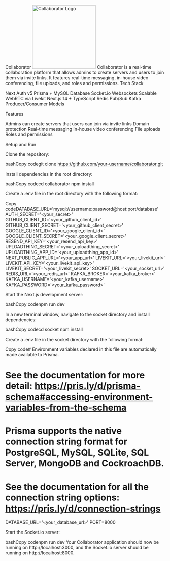 Collaborator
<img src="https://user-images.githubusercontent.com/64391274/233866998-dd7cc8f6-3629-4cd7-8b70-a7bc7f4e4a8d.png" alt="Collaborator Logo" width="200" height="200">
Collaborator is a real-time collaboration platform that allows admins to create servers and users to join them via invite links. It features real-time messaging, in-house video conferencing, file uploads, and roles and permissions.
Tech Stack

Next Auth v5
Prisma + MySQL Database
Socket.io Websockets
Scalable WebRTC via Livekit
Next.js 14 + TypeScript
Redis Pub/Sub
Kafka Producer/Consumer Models

Features

Admins can create servers that users can join via invite links
Domain protection
Real-time messaging
In-house video conferencing
File uploads
Roles and permissions

Setup and Run

Clone the repository:

bashCopy codegit clone https://github.com/your-username/collaborator.git

Install dependencies in the root directory:

bashCopy codecd collaborator
npm install

Create a .env file in the root directory with the following format:

Copy codeDATABASE_URL='mysql://username:password@host:port/database'
AUTH_SECRET='<your_secret>'
GITHUB_CLIENT_ID='<your_github_client_id>'
GITHUB_CLIENT_SECRET='<your_github_client_secret>'
GOOGLE_CLIENT_ID='<your_google_client_id>'
GOOGLE_CLIENT_SECRET='<your_google_client_secret>'
RESEND_API_KEY='<your_resend_api_key>'
UPLOADTHING_SECRET='<your_uploadthing_secret>'
UPLOADTHING_APP_ID='<your_uploadthing_app_id>'
NEXT_PUBLIC_APP_URL='<your_app_url>'
LIVEKIT_URL='<your_livekit_url>'
LIVEKIT_API_KEY='<your_livekit_api_key>'
LIVEKIT_SECRET='<your_livekit_secret>'
SOCKET_URL='<your_socket_url>'
REDIS_URL='<your_redis_url>'
KAFKA_BROKER='<your_kafka_broker>'
KAFKA_USERNAME='<your_kafka_username>'
KAFKA_PASSWORD='<your_kafka_password>'

Start the Next.js development server:

bashCopy codenpm run dev

In a new terminal window, navigate to the socket directory and install dependencies:

bashCopy codecd socket
npm install

Create a .env file in the socket directory with the following format:

Copy code# Environment variables declared in this file are automatically made available to Prisma.

See the documentation for more detail: https://pris.ly/d/prisma-schema#accessing-environment-variables-from-the-schema
======================================================================================================================

Prisma supports the native connection string format for PostgreSQL, MySQL, SQLite, SQL Server, MongoDB and CockroachDB.
=======================================================================================================================

See the documentation for all the connection string options: https://pris.ly/d/connection-strings
=================================================================================================

DATABASE_URL='<your_database_url>'
PORT=8000

Start the Socket.io server:

bashCopy codenpm run dev
Your Collaborator application should now be running on http://localhost:3000, and the Socket.io server should be running on http://localhost:8000.
